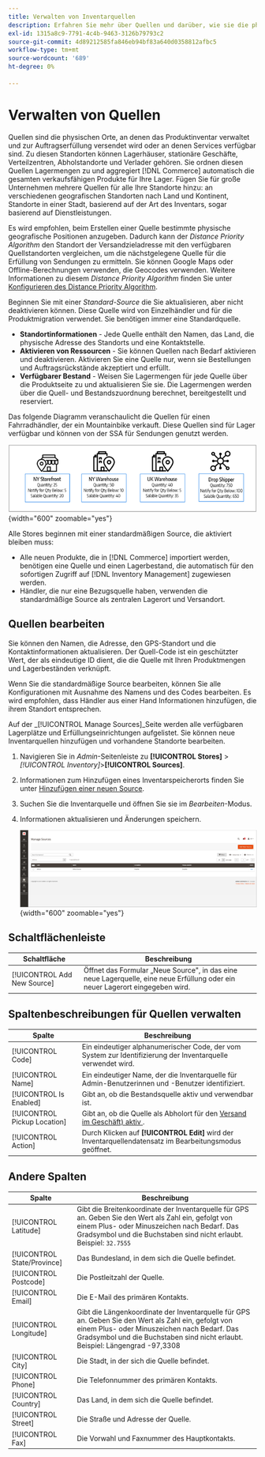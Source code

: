 ```yaml
---
title: Verwalten von Inventarquellen
description: Erfahren Sie mehr über Quellen und darüber, wie sie die physischen Orte definieren, an denen der Produktbestand zur Auftragserfüllung verwaltet und versandt wird oder wo Services verfügbar sind.
exl-id: 1315a8c9-7791-4c4b-9463-3126b79793c2
source-git-commit: 4d89212585fa846eb94bf83a640d0358812afbc5
workflow-type: tm+mt
source-wordcount: '689'
ht-degree: 0%

---
```


# Verwalten von Quellen

Quellen sind die physischen Orte, an denen das Produktinventar verwaltet und zur Auftragserfüllung versendet wird oder an denen Services verfügbar sind. Zu diesen Standorten können Lagerhäuser, stationäre Geschäfte, Verteilzentren, Abholstandorte und Verlader gehören. Sie ordnen diesen Quellen Lagermengen zu und aggregiert [!DNL Commerce] automatisch die gesamten verkaufsfähigen Produkte für Ihre Lager. Fügen Sie für große Unternehmen mehrere Quellen für alle Ihre Standorte hinzu: an verschiedenen geografischen Standorten nach Land und Kontinent, Standorte in einer Stadt, basierend auf der Art des Inventars, sogar basierend auf Dienstleistungen.

Es wird empfohlen, beim Erstellen einer Quelle bestimmte physische geografische Positionen anzugeben. Dadurch kann der _Distance Priority Algorithm_ den Standort der Versandzieladresse mit den verfügbaren Quellstandorten vergleichen, um die nächstgelegene Quelle für die Erfüllung von Sendungen zu ermitteln. Sie können Google Maps oder Offline-Berechnungen verwenden, die Geocodes verwenden. Weitere Informationen zu diesem _Distance Priority Algorithm_ finden Sie unter [Konfigurieren des Distance Priority Algorithm](distance-priority-algorithm.md).

Beginnen Sie mit einer _Standard-Source_ die Sie aktualisieren, aber nicht deaktivieren können. Diese Quelle wird von Einzelhändler und für die Produktmigration verwendet. Sie benötigen immer eine Standardquelle.

- **Standortinformationen** - Jede Quelle enthält den Namen, das Land, die physische Adresse des Standorts und eine Kontaktstelle.
- **Aktivieren von Ressourcen** - Sie können Quellen nach Bedarf aktivieren und deaktivieren. Aktivieren Sie eine Quelle nur, wenn sie Bestellungen und Auftragsrückstände akzeptiert und erfüllt.
- **Verfügbarer Bestand** - Weisen Sie Lagermengen für jede Quelle über die Produktseite zu und aktualisieren Sie sie. Die Lagermengen werden über die Quell- und Bestandszuordnung berechnet, bereitgestellt und reserviert.

Das folgende Diagramm veranschaulicht die Quellen für einen Fahrradhändler, der ein Mountainbike verkauft. Diese Quellen sind für Lager verfügbar und können von der SSA für Sendungen genutzt werden.

![Beispiel-Quelldiagramm](assets/diagram-sources.png){width="600" zoomable="yes"}

Alle Stores beginnen mit einer standardmäßigen Source, die aktiviert bleiben muss:

- Alle neuen Produkte, die in [!DNL Commerce] importiert werden, benötigen eine Quelle und einen Lagerbestand, die automatisch für den sofortigen Zugriff auf [!DNL Inventory Management] zugewiesen werden.
- Händler, die nur eine Bezugsquelle haben, verwenden die standardmäßige Source als zentralen Lagerort und Versandort.

## Quellen bearbeiten

Sie können den Namen, die Adresse, den GPS-Standort und die Kontaktinformationen aktualisieren. Der Quell-Code ist ein geschützter Wert, der als eindeutige ID dient, die die Quelle mit Ihren Produktmengen und Lagerbeständen verknüpft.

Wenn Sie die standardmäßige Source bearbeiten, können Sie alle Konfigurationen mit Ausnahme des Namens und des Codes bearbeiten. Es wird empfohlen, dass Händler aus einer Hand Informationen hinzufügen, die ihrem Standort entsprechen.

Auf der _[!UICONTROL Manage Sources]_Seite werden alle verfügbaren Lagerplätze und Erfüllungseinrichtungen aufgelistet. Sie können neue Inventarquellen hinzufügen und vorhandene Standorte bearbeiten.

1. Navigieren Sie in _Admin_-Seitenleiste zu **[!UICONTROL Stores]** > _[!UICONTROL Inventory]_>**[!UICONTROL Sources]**.

1. Informationen zum Hinzufügen eines Inventarspeicherorts finden Sie unter [Hinzufügen einer neuen Source](sources-add.md).

1. Suchen Sie die Inventarquelle und öffnen Sie sie im _Bearbeiten_-Modus.

1. Informationen aktualisieren und Änderungen speichern.

   ![Quellen verwalten](assets/inventory-sources.png){width="600" zoomable="yes"}

## Schaltflächenleiste

| Schaltfläche | Beschreibung |
|--|--|
| [!UICONTROL Add New Source] | Öffnet das Formular „Neue Source&quot;, in das eine neue Lagerquelle, eine neue Erfüllung oder ein neuer Lagerort eingegeben wird. |

## Spaltenbeschreibungen für Quellen verwalten

| Spalte | Beschreibung |
|--|--|
| [!UICONTROL Code] | Ein eindeutiger alphanumerischer Code, der vom System zur Identifizierung der Inventarquelle verwendet wird. |
| [!UICONTROL Name] | Ein eindeutiger Name, der die Inventarquelle für Admin-Benutzerinnen und -Benutzer identifiziert. |
| [!UICONTROL Is Enabled] | Gibt an, ob die Bestandsquelle aktiv und verwendbar ist. |
| [!UICONTROL Pickup Location] | Gibt an, ob die Quelle als Abholort für den [Versand im Geschäft) aktiv ](../stores-purchase/shipping-in-store-delivery.md). |
| [!UICONTROL Action] | Durch Klicken auf **[!UICONTROL Edit]** wird der Inventarquellendatensatz im Bearbeitungsmodus geöffnet. |

## Andere Spalten

| Spalte | Beschreibung |
|--- |--- |
| [!UICONTROL Latitude] | Gibt die Breitenkoordinate der Inventarquelle für GPS an. Geben Sie den Wert als Zahl ein, gefolgt von einem Plus- oder Minuszeichen nach Bedarf. Das Gradsymbol und die Buchstaben sind nicht erlaubt. Beispiel: `32.7555` |
| [!UICONTROL State/Province] | Das Bundesland, in dem sich die Quelle befindet. |
| [!UICONTROL Postcode] | Die Postleitzahl der Quelle. |
| [!UICONTROL Email] | Die E-Mail des primären Kontakts. |
| [!UICONTROL Longitude] | Gibt die Längenkoordinate der Inventarquelle für GPS an. Geben Sie den Wert als Zahl ein, gefolgt von einem Plus- oder Minuszeichen nach Bedarf. Das Gradsymbol und die Buchstaben sind nicht erlaubt. Beispiel: Längengrad -97,3308 |
| [!UICONTROL City] | Die Stadt, in der sich die Quelle befindet. |
| [!UICONTROL Phone] | Die Telefonnummer des primären Kontakts. |
| [!UICONTROL Country] | Das Land, in dem sich die Quelle befindet. |
| [!UICONTROL Street] | Die Straße und Adresse der Quelle. |
| [!UICONTROL Fax] | Die Vorwahl und Faxnummer des Hauptkontakts. |
